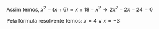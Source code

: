 $\textrm{Assim temos, } {x} ^ {2} -(x+6)=x+18- {x} ^ {2} \to 2 {x} ^ {2} -2x-24=0$

$\textrm{Pela fórmula resolvente temos: } x=4 \lor x=-3$